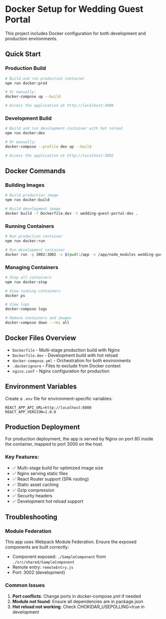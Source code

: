 # Docker Setup for Wedding Guest Portal

This project includes Docker configuration for both development and production environments.

## Quick Start

### Production Build
```bash
# Build and run production container
npm run docker:prod

# Or manually:
docker-compose up --build

# Access the application at http://localhost:3000
```

### Development Build
```bash
# Build and run development container with hot reload
npm run docker:dev

# Or manually:
docker-compose --profile dev up --build

# Access the application at http://localhost:3002
```

## Docker Commands

### Building Images
```bash
# Build production image
npm run docker:build

# Build development image
docker build -f Dockerfile.dev -t wedding-guest-portal-dev .
```

### Running Containers
```bash
# Run production container
npm run docker:run

# Run development container
docker run -p 3002:3002 -v $(pwd):/app -v /app/node_modules wedding-guest-portal-dev
```

### Managing Containers
```bash
# Stop all containers
npm run docker:stop

# View running containers
docker ps

# View logs
docker-compose logs

# Remove containers and images
docker-compose down --rmi all
```

## Docker Files Overview

- `Dockerfile` - Multi-stage production build with Nginx
- `Dockerfile.dev` - Development build with hot reload
- `docker-compose.yml` - Orchestration for both environments
- `.dockerignore` - Files to exclude from Docker context
- `nginx.conf` - Nginx configuration for production

## Environment Variables

Create a `.env` file for environment-specific variables:
```env
REACT_APP_API_URL=http://localhost:8080
REACT_APP_VERSION=1.0.0
```

## Production Deployment

For production deployment, the app is served by Nginx on port 80 inside the container, mapped to port 3000 on the host.

### Key Features:
- ✅ Multi-stage build for optimized image size
- ✅ Nginx serving static files
- ✅ React Router support (SPA routing)
- ✅ Static asset caching
- ✅ Gzip compression
- ✅ Security headers
- ✅ Development hot reload support

## Troubleshooting

### Module Federation
This app uses Webpack Module Federation. Ensure the exposed components are built correctly:
- Component exposed: `./SampleComponent` from `./src/shared/SampleComponent`
- Remote entry: `remoteEntry.js`
- Port: 3002 (development)

### Common Issues
1. **Port conflicts**: Change ports in docker-compose.yml if needed
2. **Module not found**: Ensure all dependencies are in package.json
3. **Hot reload not working**: Check CHOKIDAR_USEPOLLING=true in development
